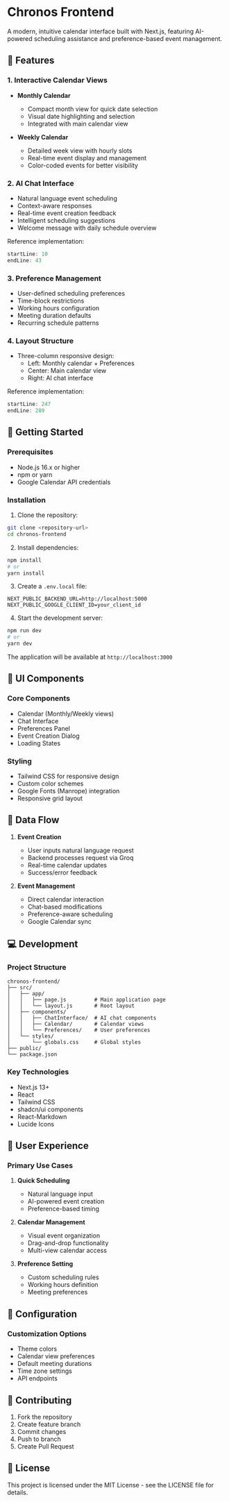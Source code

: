 # Chronos Frontend

A modern, intuitive calendar interface built with Next.js, featuring AI-powered scheduling assistance and preference-based event management.

## 🎯 Features

### 1. Interactive Calendar Views
- **Monthly Calendar**
  - Compact month view for quick date selection
  - Visual date highlighting and selection
  - Integrated with main calendar view

- **Weekly Calendar**
  - Detailed week view with hourly slots
  - Real-time event display and management
  - Color-coded events for better visibility

### 2. AI Chat Interface
- Natural language event scheduling
- Context-aware responses
- Real-time event creation feedback
- Intelligent scheduling suggestions
- Welcome message with daily schedule overview

Reference implementation:
```javascript:chronos-frontend/src/components/ChatInterface.jsx
startLine: 10
endLine: 43
```

### 3. Preference Management
- User-defined scheduling preferences
- Time-block restrictions
- Working hours configuration
- Meeting duration defaults
- Recurring schedule patterns

### 4. Layout Structure
- Three-column responsive design:
  - Left: Monthly calendar + Preferences
  - Center: Main calendar view
  - Right: AI chat interface

Reference implementation:
```javascript:chronos-frontend/src/app/page.js
startLine: 247
endLine: 289
```

## 🚀 Getting Started

### Prerequisites
- Node.js 16.x or higher
- npm or yarn
- Google Calendar API credentials

### Installation

1. Clone the repository:
```bash
git clone <repository-url>
cd chronos-frontend
```

2. Install dependencies:
```bash
npm install
# or
yarn install
```

3. Create a `.env.local` file:
```env
NEXT_PUBLIC_BACKEND_URL=http://localhost:5000
NEXT_PUBLIC_GOOGLE_CLIENT_ID=your_client_id
```

4. Start the development server:
```bash
npm run dev
# or
yarn dev
```

The application will be available at `http://localhost:3000`

## 🎨 UI Components

### Core Components
- Calendar (Monthly/Weekly views)
- Chat Interface
- Preferences Panel
- Event Creation Dialog
- Loading States

### Styling
- Tailwind CSS for responsive design
- Custom color schemes
- Google Fonts (Manrope) integration
- Responsive grid layout

## 🔄 Data Flow

1. **Event Creation**
   - User inputs natural language request
   - Backend processes request via Groq
   - Real-time calendar updates
   - Success/error feedback

2. **Event Management**
   - Direct calendar interaction
   - Chat-based modifications
   - Preference-aware scheduling
   - Google Calendar sync

## 💻 Development

### Project Structure
```
chronos-frontend/
├── src/
│   ├── app/
│   │   ├── page.js         # Main application page
│   │   └── layout.js       # Root layout
│   ├── components/
│   │   ├── ChatInterface/  # AI chat components
│   │   ├── Calendar/       # Calendar views
│   │   └── Preferences/    # User preferences
│   └── styles/
│       └── globals.css     # Global styles
├── public/
└── package.json
```

### Key Technologies
- Next.js 13+
- React
- Tailwind CSS
- shadcn/ui components
- React-Markdown
- Lucide Icons

## 📱 User Experience

### Primary Use Cases
1. **Quick Scheduling**
   - Natural language input
   - AI-powered event creation
   - Preference-based timing

2. **Calendar Management**
   - Visual event organization
   - Drag-and-drop functionality
   - Multi-view calendar access

3. **Preference Setting**
   - Custom scheduling rules
   - Working hours definition
   - Meeting preferences

## 🔧 Configuration

### Customization Options
- Theme colors
- Calendar view preferences
- Default meeting durations
- Time zone settings
- API endpoints

## 🤝 Contributing

1. Fork the repository
2. Create feature branch
3. Commit changes
4. Push to branch
5. Create Pull Request

## 📝 License

This project is licensed under the MIT License - see the LICENSE file for details.